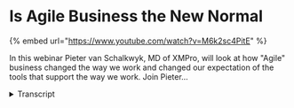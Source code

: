 # Is Agile Business the New Normal
{% embed url="https://www.youtube.com/watch?v=M6k2sc4PitE" %}



In this webinar Pieter van Schalkwyk, MD of XMPro, will look at how "Agile" business changed the way we work and changed our expectation of the tools that support the way we work. Join Pieter...
<details>
<summary>Transcript</summary>In this webinar Pieter van Schalkwyk, MD of XMPro, will look at how "Agile" business changed the way we work and changed our expectation of the tools that support the way we work. Join Pieter...
are you finding that your routine work

is replaced by knowledge style work is

your business and the process is more

complex than what they used to be

exceptions becoming the norm now they're

not the rule their the norm are the

infrastructure or there are other

information management tools that you

use a lot more complex than what they

used to be a lot more sophisticated than

what they used to be and is in order to

manage all the change in your

organization as everyone is stuck in

this analysis paralysis environment hi

I'm Peter France kopek I'm the chief

agility officer a Texan bro and I'd like

to tell you that agile business might be

the new normal for you so if you look at

this further how agile are you would you

like to be more agile and probably not

yourself if you look at this photo but

you can also sign question about your

business would you like your business to

be more agile and would you so that you

can bend over backwards to accommodate

changes in business environment as you

can see this is pretty it looks pretty

uncomfortable but as soon as you've got

the hang of it it actually adds a lot of

value to what you do so today we're

going to talk at we're going to have a

look at how agile business change the

way that we work and also our

expectations of the tools that we use to

manage that work this essentially three

things I'm going to talk about today or

that I'm going to look at and the one is

how did we change the agile business now

when did this happen the second thing is

how did it change the way that we work

and then thirdly how do we change the

the tools that we use to support this

new way of work so let's start with the

first one is agile business the new

normal so

the first thing i'd like i'd like to

have a look is the change to agile you

know the actual change that happens to

agile business and the and just looking

at how did this happen so and what do we

mean by agile business I'd like two

approaches once again from three

different angles and the first one is to

look at the dictionary definition of

what agile means what I quite like is

the fact that it says it is a quick and

well-coordinated in movement sort of

agile leap and secondly the ability to

think quickly and if you look at the

antonyms it's awkward sluggish and which

of these describe your business this

might not be sort of quite like what

your business is right at the moment or

the way that day that you see your the

the current way that your business work

but is this a sort of way that your

business needs the guy is from this

definition would you like to have a more

quick and responsive versus awkward and

sluggish top business the challenges

that that even though you might not be

making that change a lot of businesses

around you aren't doing that so for

example five years ago the average

product lifecycle was around two years

and now it is less than two months and

in consumer electronics it is even down

to three months for some products so I

don't if you've noticed if you if you've

gone by Sony video camera or even just a

download book the three months of the

you bought a specific model it's no

longer available to the whole product

lifecycles becomes so quick and

everything around us has become nice

become active and lively rather than

sluggish our software is gone the same

one often do you find that you are

financed install app updates mine does

it at least once a week on the software

itself and if you look at guys like

Microsoft which in the enterprise

software space you'll find that

Microsoft Office seem to have a new

version area and I here with windows 8

under not be

they're not talking windows 7 windows

icon I'm not sure another started

working on windows 9 so they can't use

Windows 2008 anymore because within 2000

and in 11 12 14 and by the time i get to

windows 2016 i'll probably have won a

record as they had to change the

numbering convention just got to to

accommodate the change that we see in as

everything accelerates and and it goes

forward so if we look at an agile from

my from my software perspective and most

people know agile as a software

development methodology this is not what

this talk is around it is not but it

really gives us a good framework to

understand how other areas of business

have adopted an agile approach in actual

fact the agile guys have come when I say

agile guys agile software development

guys have come up with what they call

the agile manifesto and because of this

fast changing pace in software

development and we can we can replace a

lot of the words in here with business

words but what I'm going to do right now

is just very quickly it's all around

interactions it's all around things that

work right now instead of spinning your

life desire mining it doesn't say that

they don't there's no documentation but

it's making sure that there's working

software working business processes

working in business intelligence or

whatever the case instead of spinning so

much time if you look at the BI tools

the whole intelligent experimentation I

love that term for BPM as well but and

the whole working software concept so

you'll get your bi working quickly to

BPM working get your strategy's working

quickly instead of spending a lot of

time trying to document that and then

also collaboration oven contract

negotiation so there's a continuous

collaboration in this whole agile

approach so if you look at some of the

software

world as a methodology they were the

leading guys in this and not and and

it's a great example of what I see as

agile as a methodology even for

businesses and business processes and

they've come up with 12 principles I'm

not going to go through through all of

them you can actually look it up at the

agile manifesto org and some of the

interesting things are that the highest

priority is to satisfy is to satisfy the

customer and do you continuously deliver

value you can take the software and you

can continuously make changes because

that is what happens in agile world

there's continuous changes you deliver

new working things regularly that

doesn't mean to say that's that it's

uncontrolled is actually a lot of

control in the whole agile world it is

it is quite simple but it embodies the

whole radical change of what we've seen

in the software world we've gone from a

top-down programming like some of that

myself and a couple of other people on

this webinar on my I remember the days

that we did a structured cobol

programming and we had a whole top down

approach those of us in Fortran that did

told that I'm cutting on sheets will

remember top down and we had to use a

waterfall model you have to specify

everything right to the nth degree

because it was really hard to make any

changes and some from my the waterfall

model which is a very structured you

specify you develop you taste everything

in and there are no changes to the to

the speak at any or to watch it what you

deliver all requirements are locked down

and based on that specification because

of the way that top-down programming

used to work and it reminds me of

structured business process as well so

the release cycles were long and you

couldn't move from the spec I didn't

really work well if we look at all the

overruns and things on that way it's a

very rigid and strictly control process

what has happened with

newer programming languages is that

we've got a whole object orientation

which is sort of an unstructured

programming approach for lack of a

better description i'm pretty sure the

technical guys will will grow me for

this but I see it as a sort of we grade

all these functions and I can call them

at any point in time so if you look at

and one of the things the key drivers

for this was the change that windows and

these graphical interfaces book if I

right click on my mouse there's an

action that I need to do so I it needs

to call that specific object it needs to

do what it needs to do and then it goes

away so that with that whole angel

development methodology also has started

because I can make these small little

chunks of object code and I can call it

I can it doesn't have to be sequential

it's not top down I can call it when I

need it it sort of created a whole new

opportunity to create agile development

tools as well we can shorten the

development cycle we can get products

out quicker and it's easier to add

functions without breaking the logic

which is one of the challenges that we

that you have with with top down

structured programming and that's why

the whole waterfall model rig worked

well for that what's nice with the agile

software development methodology is that

it's flexible and it allows for a agile

development approach which is

essentially what we want in in in a lot

of what we do in business as well so

does that if you reply some of these

words that I've got on the screen year

with business top word like a lad the

one that I just love is the simplicity

the art of maximizing the amount of work

not done is essential to me that is

really just such a profound statement of

what you want to do in business what we

find is everyone is making just so much

harder to do stuff and operated a Texan

pro is reeling this too is really to see

how can we maximize the art of I'm sorry

how can we how can be perfect the art of

maximizing the amount of work not done

so the whole agile software software

development method

quite well known and its edits it's got

its challenges but it's really if you

look at what the objective is and what

its flying to to achieve it really suits

the way the businesses work right now so

those are the 12 principles and you can

substitute a lot of the software words

with business words and and it may sound

a little bit like what your business is

or what you would like your business to

be like so one of the best definitions

of scene of agility and it comes out of

a cio magazine is really it was done by

michael schrag and it's the he says in

the first and final analysis agility is

is about timely and cost effective

implementation and that is a key driver

these days things need to be cost

effective even doesn't matter what the

implement with a software by solution

whether it's business intelligence

whether it's EPM with a strategy

planning whether it doesn't really

matter what it is and but what it says

is that is the key part full stop

there's no question about it needs to be

family and cost effective planning is

nice analysis is good governance is

groovy but agility means action agility

implies both the capacity and capability

to act now immediately real-time the

mean this is such a powerful statement

of what we're trying to achieve in

business we need to have the capacity

and the capability to act we need to do

it right now we need to make the changes

right now and we would like to do it in

real time now there are some challenges

with putting some of these things in and

that's really one of X Emperor's driving

ambitions is do is to make sure that we

can achieve this with with business

processes as well so is that how we

should see business processes and if I

look at what we used to do in terms of

modeling all the a ceases and 2 b's and

i'm trying to come up with the right

thing and this whole agility process

would get

as to our business objectives a lot

quicker so what is a agile business

process so I'm just going to quickly

talk about and I've got business /

process because it's actually business

but a key driver of business is business

processes and X implies business is

business process so that we are not a

workflow tool we are process management

tool and processes by definition is not

necessarily sequential or a workflow it

is it is activities that drive a

specific business outcome and that I

need to be in a sequential form so so

far we've looked at the agile definition

of what of what agile method of looked

at the dictionary definition of what

agile businesses we've also looked at at

the so the software methodology and and

when you look at businesses we see

there's a definite shift in in business

from the predictable too unpredictable I

know for a fact we find it hard to get

five people in the room and get them to

you have the same view of vision of a

process or a business outcome or

something like that self easiest way to

look at at the agile business or

business process is to actually look at

the drivers that influence this change

from a from from a very structured

approach we knew exactly how our

business worked going into this whole

agile business approach and Peter

Drucker coined the phrase so this this

this essentially three drivers and one

of the biggest drivers is is is the fact

that we've got this whole new knowledge

worker and Peter Drucker everyone in the

management will

nas Peter Drucker is one of the biggest

breweries around management strategy and

equine the fries knowledge worker and

essentially a knowledge worker is ISM as

a move away from doing workers to

thinking workers and these are people

who have contextual knowledge around

processes and I can make decisions based

on this structure process done really

work and have to circle the instructive

processes because I want to make their

own decisions around routing around

logic around also two things doesn't

mean it's uncontrolled there's full

control around a knowledge workers but

it just means that they can make their

own decisions on a lot of how processes

works if you think back around the what

I'd explain around the top down

programming versus the object object

orientation program they are they work

in a world of object orientation if they

need to right-click the mouse it needs

to respond to that knowledge workers I

like that so if I have contextual

information then know something about a

process and I'm not spending a little

bit more mid lighting in the in the

presentation around the knowledge

workers but if around this unstructured

work or but as soon as I know if they

have contextual knowledge or if they

know the context and with the in which

this process is happening they can make

decisions which will wrapped it in a

different way will have different

business rules so exceptions for them of

the rule and and the rigid workflow

style processes don't really work so if

you've got a rigid workflow engine that

drive the work that they need to do

that's why they use email so these used

to be the exceptional jobs but right now

we find with the right that technology

enables our work that it even goes down

right to the lower levels of it so

there's a whole shift do knowledge

workers even into areas that weren't

traditionally knowledge workers so if we

look at the second reason why we've

become why there's a move to agile

business it is really that we've become

interrupt driven now what I mean by that

is email condition

to stop and start all the time we don't

work in a sequential way anymore I don't

know if you do it I personally if I see

it email coming I will stop whatever

else I'm doing and I'll tend to the

email sometimes I do three or four

things at the same time not that I do a

great job of that but we've become

interrupt driven so we are used to the

fact that we don't do things in a long

sequential logic or in a in a sequential

state anymore the other thing that has

happened is conversations are on now 140

characters and by that I mean with

Twitter things like Twitter has changed

why that we see conversations and how we

can do conversations and it's not just

Twitter the tools like Yammer social

costs and all of those inside

organizations that are now have key

parts of conversations in and that's how

we talk that's how we collaborate and

they've broken up into into into little

bit so we've become interrupt driven in

the way so i can have certain parts of

my messaging conversation in yama and i

can have an email and i can have a whole

lot of different interrupt driven wise

there's tools like in it since i might

also have a quick in the center and

office is looking at product izing what

the office Microsoft's looking at

practicing something that cool offers

talk we'll probably see it in the next

versions of office CRM and all those

products where it comes with a built-in

collaboration component or Twitter for

business or whatever we ever whatever

one call that the third driver for agile

business so the first one was the fact

that we knowledge workers the second one

is that we now interrupt driven and the

third one which is I had a profound

impact is actually worse law which say

and because a lot of the work that we do

these dyes and as the matter in what if

what type of job it is an organization

we find more and more that that people

people use computers do to do part of

the work and processing power

inside computers are doubling every two

years now if you look at this graph is

unbelievable well if you look at the i7

processor that we have right now and

most of our and most of our notebooks

that we carry around you'll find that

it's about 2.6 billion transacts

transactions on a chip interesting

conversation with a financial bar this

morning said to me so how many are they

in a packet if these two point six

billion on a chip not everyone

understands he said it as a joke but

yeah so that gives you some some

perspective of of what is happening with

computing power this just drives what we

can do with computers and the way that

we can that we can use it what is more

interesting is Zuckerberg floor so we

hadn't words Lord came out here he was

easier int'l at the time as far as I can

recall were but Mark Zuckerberg the CEO

of facebook has come out with with a

very interesting very similar and is by

stood on words law which is the law of

social sharing which says that we will

double the content that we share every

two years on social networks and I base

it on what they see in facebook right

now they are around five billion things

statuses images videos all of that

shared on Facebook a day now this was

announced in stepped in the September in

2011 at the if if I developers

conference so this is pretty recent

stats as well four billion things and

these view is that this will double in

the next / per person we will double the

amount what we share in a social way or

in a collaborative way so all of these

things are driving and it's got a

massive impact on business because it

actually drives what we do now I've got

my own my own law which are call from

Scott legs law and I hope it'll catch on

which and the statement is that business

agility will double every two years if

we type all these factors into

consideration were low zuckerberg flow

and all the social phenomena that we see

and the interrupt driven up

that we will become twice as agile so we

will double our jealousy every two years

and that's from school fights law and

you can quote me on that then Steve

Keith swinson and Sandy Kemsley and

Keith Swenson is the warranty vice

president for fujitsu based in the US he

writes a lot on BPM case management all

of us sort of things and Sandy Kingsley

is a well-recognized BPM analyst and she

does she see also does a lot of writing

research and she's got a great blog as

well which I can recommend and I've come

up with if you look at agile BPM in a

webinar that they did on be agile BPM

using while just looking at how

processes of change and what I like

about this is that the goal of the

system so when you look at the

transactional system the other and it's

not that these are going away that's the

idea to any principle twenty percent of

processes will still be transactional

will still have a rigid structure but we

have a eighty percent of business and

this is what from gardner and they came

up with the idea 20 Janelle Hill my

gardener but the the the weather what's

great about this is that the that the

goal of the system in the past was just

efficiency in automation now it's moved

to problem resolution we can actually do

stuff with this so it's not just about

getting people to do things faster

that's actually to solve problems and

and the challenge is that instead of

being highly repeatable it's become

unpredictable so you need tools to do

together therefore for that sir how does

that change the way that we work I said

earlier that there are three questions

and and the first one was why did we so

just to step back of the three equations

the first one is agile business and give

me this describes that agile business is

the new normal sir does it change the

way that we work well in terms of the

three questions the first one was why

did we change to agile business the

second one is

is is how do we change the work and then

lasting will also look at the tools that

we that we do this so if I just quickly

go back and we look at the 12 principles

of the agile methodology will recognize

that that that that some of these have a

profound way a profound impact on the

way that agile business has changed the

way that we work so so the first one is

all around continuous improvement so

we've moved away from this trying to to

get one to get the spec for the process

which which was the BP oil way the

business process re-engineering way we

would spend a lot of money to get

consultants in to come spend a lot of

time and it's not that we don't do that

agile doesn't say no documentation it

means adequate documentation so that we

can get the first version out quickly

and we can start improving on that so

instead of doing three years of BP are

we can get the vice requirements down

without spinning all our time and money

on that and by the time we've got the

bicep I'm oh sorry if we do the three of

BP our project by the time we get to do

something all our processes have changed

we'd like to take a lot more continuous

improvement price approach in most of

the work that we do these days doesn't

matter what it is and we'd like to do

smaller chunks with the alike to get

results a lot quicker and we'd like to

see things happen a lot easy and I just

love the next slide which is a Salvador

Dali said I have no fear of perfection

you will never reach it to me that is up

so profound as well in terms of what

we're trying to achieve do enough to

from we find that right now I'm the way

that we work has become let's do enough

so we can get started and get something

done a lot of businesses especially the

ones that perform well I've taken that

that approach second thing is that we

want to do is sort of have what we call

intelligent experimentation I love this

for BPM but it's actually a phrase that

is used in the BR world and that's where

I've heard it and being used but

intelligent experimentation doesn't mean

we just it still means that we work in a

controlled fashion we take information

from analytics tools

from the process from from our analytics

is a great driver for this so we'll get

information and analytics tools and

decide how you're going to change it

we're going to split test certain things

that the marketing guys are brilliant at

split testing ads so that they can see

which is the best performing one and

I'll drop the other one and they

installed a new pricey ad that will

compete with the other one and so that's

how they sort of flu evolutionary

process build the strongest add that

they can do is continuous testing

there's no reason why we why we can do

that in other areas of business and we

starting to see starting we start to see

that that emerges in an inner in a lot

of that we do so the other the other

great one that I saw and this is this is

once again Gardner I can take credit for

this is to design by doing rather than

doing by design God knows now come out

and said listen maybe maybe you don't

need to spend as much time on trying to

get that or do strive for perfection to

get this big one hundred percent right

rather design by doing it and as you do

you improve it rather than trying to do

this whole design and get the right

thing because you will actually never

never get that we find more and more

there's a drive and this impacts the way

that we work and it doesn't only apply

to BBM and place to a whole lot of areas

that gotten the in terms of the

competency areas that they apply this

design by doing now so there's a

definite impact on that and then also we

change our minds often that's always

been the case we just never had the

opportunity to change our minds would

you say that we'd like our requirements

to differ what has happened with with

the new tools especially web-based and

social tools we have the ability to

change our mind often and that is now

getting into the way that we work we

expect things to change quickly we

expect to next Dharma that that is

update on on Facebook that my iphone app

will automatically pick up

have to worry about it so we can change

our minds often we can and and that's

got a profound impact on on on the way

that we that we work so once again and I

keep going back to this but really if

you take those 12 principles in you and

you just apply the business side of it

you can see how this impact the way that

we were the way that we work so based on

that agile work is the new normal we

don't work the way that we that we used

to work we expect that we will be

experimenting we expect that we will be

changing our mind so we have come up

with a agile work approach which we see

as the new normal so in the last place

it's going to quickly talk around the

tools that we need to manage this so

I've given you how business have changed

and how the work that we've done have

changed so they might the the only thing

that now still needs to that reminds

that needs to change is the actual tools

because the old tools done working you

know the old way that we've done things

don't work anymore with this whole agile

business approach and once again i just

want to remind you it's not too agile

software methodology even that's a great

it's a great analogy around what has

happened in business but this is really

these are business tools that we use

anything from your bi tools to do to

your beep m tools or whatever the case

might be how many of you are still in

the water in the water full mode the

workflow style this is the more

structure or unstructured object

orientation or agile style so you know

only twenty percent of businesses can

actually survive on the on the on the

only twenty percent of processes in a

saloon sort of inside of organization

will survive on your old tools the

others need new tools and if you're not

going to provide it it'll second second

bin there so just quickly going back to

what we want to achieve we want

continuous improvement we want

intelligent experimentation you want

designed by doing and one to change our

minds often so how do we do that

well with X in private for example we

give you the ability to create this

dynamic interrupt driven processes you

don't have to draw the flow people who

can can sequence these at runtime for

example so we've got inside as a feature

we can do unstructured process

configuration this is not a run-through

of all the features that we have an X

Emperor it is a very comprehensive big

application and it does a lot of things

Ivan I'm not even scratching the surface

on on most of the functionality I'd

sooner I just want to highlight the fact

that if you're going to use agile BPM

methodology and by getting things are

quickly getting a lot of collaborative

design and eczema is unstructured

process configuration allows you to do

that so in the same breath if you want

to do dynamic allocation of logic

instead of writing a lot of code and

that sort of thing you can use our new

dynamic allocation logic which is part

of of X and pro as well if we look at

intelligent experimentation you need

versions of processes you want to split

a stand against each other so X and

price version management handles a lot

of what you need to sir and then lastly

just as a as a as an agile

implementation methodology if you if

you're going to use agile in your

business and you make your business bend

over backwards to accommodate the

changes that you have in your

organization the next improv allows you

to do that it allows you to do to get

processes out quickly and it allows you

to do integration to external

applications quickly it allows you to to

change what the way I process work and

test it against another process quickly

it is ideal tool if you looking at a at

a agile approach to fit your agile

business and our whole dynamic BPM

platform is really built around and we

are daily suited to organizations that

that instead of wanting to get a whole

group of business process reengineering

consultants they are looking to to speak

enough get it out tested improve it and

look at the Intel

experimentation I'd love to them so

you'll find that intelligent tools will

be the new normal I say is the new

normal yes it is here right now a lot of

companies haven't caught on to that yet

but agile tools will be the new normal

you're not going to be back in the

workflow day's work flies only a very

small component of it so thank you very

much thank you for joining us on this if

you want to see a lot more on how you

can actually in terms of the BPM agile

methodology and free to discuss it with

the south or one of our partners and we

can also give you a full demonstration

of what X and pro is we'd love to talk

to you about your agile or how your

business can be more agile going going

into the future and thank you very much

appreciate your time and listening to me
</details>